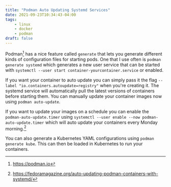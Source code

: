 ```yaml
---
title: "Podman Auto Updating Systemd Services"
date: 2021-09-23T10:34:43-04:00
tags:
    - linux
    - docker
    - podman
draft: false
---
```


Podman[^1] has a nice feature called `generate` that lets you generate
different kinds of configuration files for starting pods. One that I use often
is `podman generate systemd` which generates a new user service that can be
started with `systemctl --user start container-yourcontainer.service` or
enabled.

If you want your container to auto update you can simply pass it the flag
`--label "io.containers.autoupdate=registry"` when you're creating it. The
systemd service will automatically pull the latest versions of containers
before starting them. You can manually update your container images now using
`podman auto-update`.

If you want to update your images on a schedule you can enable the
`podman-auto-update.timer` using `systemctl --user enable --now
podman-auto-update.timer` which will auto update your containers every Monday
morning.[^2]

You can also generate a Kubernetes YAML configurations using `podman generate
kube`. This can then be loaded in Kubernetes to run your containers.

[^1]: https://podman.io
[^2]: https://fedoramagazine.org/auto-updating-podman-containers-with-systemd/
